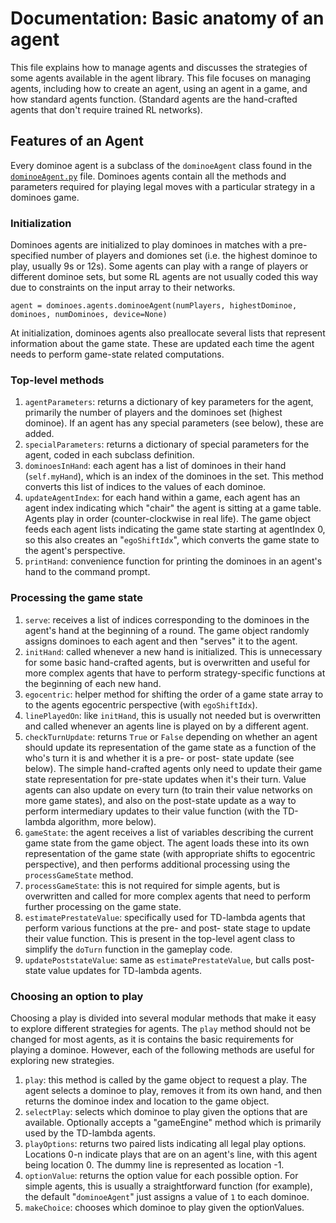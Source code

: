 # Documentation: Basic anatomy of an agent

This file explains how to manage agents and discusses the strategies of some
agents available in the agent library. This file focuses on managing agents, 
including how to create an agent, using an agent in a game, and how standard 
agents function. (Standard agents are the hand-crafted agents that don't
require trained RL networks). 

## Features of an Agent
Every dominoe agent is a subclass of the `dominoeAgent` class found in the 
[`dominoeAgent.py`](../dominoes/agents/dominoeAgent.py) file. Dominoes agents 
contain all the methods and parameters required for playing legal moves with a
particular strategy in a dominoes game. 

### Initialization
Dominoes agents are initialized to play dominoes in matches with a pre-
specified number of players and domiones set (i.e. the highest dominoe to 
play, usually 9s or 12s). Some agents can play with a range of players or 
different dominoe sets, but some RL agents are not usually coded this way due
to constraints on the input array to their networks. 
```
agent = dominoes.agents.dominoeAgent(numPlayers, highestDominoe, dominoes, numDominoes, device=None)
```
At initialization, dominoes agents also preallocate several lists that 
represent information about the game state. These are updated each time the 
agent needs to perform game-state related computations. 

### Top-level methods
1. `agentParameters`: returns a dictionary of key parameters for the agent,
   primarily the number of players and the dominoes set (highest dominoe). If
   an agent has any special parameters (see below), these are added.
2. `specialParameters`: returns a dictionary of special parameters for the
   agent, coded in each subclass definition.
3. `dominoesInHand`: each agent has a list of dominoes in their hand
   (`self.myHand`), which is an index of the dominoes in the set.
   This method converts this list of indices to the values of each dominoe.
4. `updateAgentIndex`: for each hand within a game, each agent has an agent
   index indicating which "chair" the agent is sitting at a game table. Agents
   play in order (counter-clockwise in real life). The game object feeds each
   agent lists indicating the game state starting at agentIndex 0, so this
   also creates an "`egoShiftIdx`", which converts the game state to the
   agent's perspective.
5. `printHand`: convenience function for printing the dominoes in an agent's
   hand to the command prompt.

### Processing the game state
1. `serve`: receives a list of indices corresponding to the dominoes in the
   agent's hand at the beginning of a round. The game object randomly assigns
   dominoes to each agent and then "serves" it to the agent.
2. `initHand`: called whenever a new hand is initialized. This is unnecessary
   for some basic hand-crafted agents, but is overwritten and useful for more
   complex agents that have to perform strategy-specific functions at the
   beginning of each new hand.
3. `egocentric`: helper method for shifting the order of a game state array to
   to the agents egocentric perspective (with `egoShiftIdx`).
4. `linePlayedOn`: like `initHand`, this is usually not needed but is
   overwritten and called whenever an agents line is played on by a different
   agent.
5. `checkTurnUpdate`: returns `True` or `False` depending on whether an agent
   should update its representation of the game state as a function of the
   who's turn it is and whether it is a pre- or post- state update (see
   below). The simple hand-crafted agents only need to update their game state
   representation for pre-state updates when it's their turn. Value agents can
   also update on every turn (to train their value networks on more game
   states), and also on the post-state update as a way to perform intermediary
   updates to their value function (with the TD-lambda algorithm, more below).
6. `gameState`: the agent receives a list of variables describing the current
   game state from the game object. The agent loads these into its own
   representation of the game state (with appropriate shifts to egocentric
   perspective), and then performs additional processing using the
   `processGameState` method.
7. `processGameState`: this is not required for simple agents, but is
   overwritten and called for more complex agents that need to perform further
   processing on the game state.
8. `estimatePrestateValue`: specifically used for TD-lambda agents that
   perform various functions at the pre- and post- state stage to update their
   value function. This is present in the top-level agent class to simplify
   the `doTurn` function in the gameplay code.
9. `updatePoststateValue`: same as `estimatePrestateValue`, but calls
    post-state value updates for TD-lambda agents.

### Choosing an option to play
Choosing a play is divided into several modular methods that make it easy to 
explore different strategies for agents. The `play` method should not be 
changed for most agents, as it is contains the basic requirements for playing
a dominoe. However, each of the following methods are useful for exploring 
new strategies. 
1. `play`: this method is called by the game object to request a play. The
   agent selects a dominoe to play, removes it from its own hand, and then
   returns the dominoe index and location to the game object.
2. `selectPlay`: selects which dominoe to play given the options that are
   available. Optionally accepts a "gameEngine" method which is primarily used
   by the TD-lambda agents.
3. `playOptions`: returns two paired lists indicating all legal play options.
   Locations 0-n indicate plays that are on an agent's line, with this agent
   being location 0. The dummy line is represented as location -1.
4. `optionValue`: returns the option value for each possible option. For
   simple agents, this is usually a straightforward function (for example),
   the default "`dominoeAgent`" just assigns a value of `1` to each dominoe.
5. `makeChoice`: chooses which dominoe to play given the optionValues.


    

